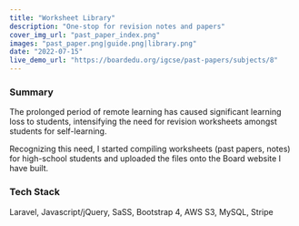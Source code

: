 ```yaml
---
title: "Worksheet Library"
description: "One-stop for revision notes and papers"
cover_img_url: "past_paper_index.png"
images: "past_paper.png|guide.png|library.png"
date: "2022-07-15"
live_demo_url: "https://boardedu.org/igcse/past-papers/subjects/8"
---
```


### Summary

The prolonged period of remote learning has caused significant learning loss to students, intensifying the need for revision worksheets amongst students for self-learning.

Recognizing this need, I started compiling worksheets (past papers, notes) for high-school students and uploaded the files onto the Board website I have built.

### Tech Stack

Laravel, Javascript/jQuery, SaSS, Bootstrap 4, AWS S3, MySQL, Stripe
